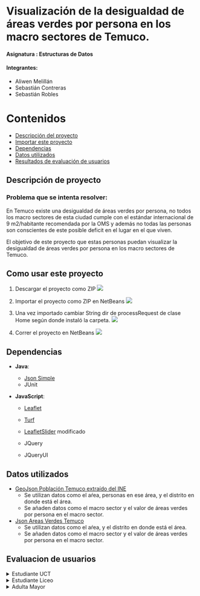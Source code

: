 # Visualización de la desigualdad de áreas verdes por persona en los macro sectores de Temuco.

#### Asignatura : Estructuras de Datos
#### Integrantes: 
+ Aliwen Melillán
+ Sebastián Contreras
+ Sebastián Robles

# Contenidos

   * [Descripción del proyecto](#descripción-de-proyecto)
   * [Importar este proyecto](#como-usar-este-proyecto)
   * [Dependencias](#dependencias)
   * [Datos utilizados](#datos-utilizados)
   * [Resultados de evaluación de usuarios](#evaluacion-de-usuarios)   
   
## Descripción de proyecto
### Problema que se intenta resolver:
En Temuco existe una desigualdad de áreas verdes por persona, no todos los macro sectores de esta ciudad cumple con el estándar internacional de 9 m2/habitante recomendada por la OMS y además no todas las personas son conscientes de este posible deficit en el lugar en el que viven.

El objetivo de este proyecto que estas personas puedan visualizar la desigualdad de áreas verdes por persona en los macro sectores de Temuco.


## Como usar este proyecto

1. Descargar el proyecto como ZIP 
![](https://i.imgur.com/7g0QZNs.png)

2. Importar el proyecto como ZIP en NetBeans
![](https://i.imgur.com/HfA1XpY.png)

3. Una vez importado cambiar String dir de processRequest de clase Home según donde instaló la carpeta.
![](https://i.imgur.com/0N2IAWa.png)

4. Correr el proyecto en NetBeans
![](https://i.imgur.com/CsiBokA.png)

## Dependencias

+ **Java**: 
  + [Json Simple](https://code.google.com/archive/p/json-simple/)
  + JUnit

+ **JavaScript**:

  + [Leaflet](https://leafletjs.com/)

  + [Turf](https://github.com/Turfjs/turf)

  + [LeafletSlider](https://github.com/dwilhelm89/LeafletSlider) modificado

  + JQuery

  + JQueryUI
  
## Datos utilizados

+ [GeoJson Población Temuco extraído del INE](http://ine-chile.maps.arcgis.com/apps/webappviewer/index.html?id=bc3cfbd4feec49699c11e813ae9a629f)
  + Se utilizan datos como el aŕea, personas en ese área, y el distrito en donde está el área.
  + Se añaden datos como el macro sector y el valor de áreas verdes por persona en el macro sector.
+ [Json Areas Verdes Temuco](http://datos.cedeus.cl/layers/geonode:areas_verdes_prc)
  + Se utilizan datos como el aŕea, y el distrito en donde está el área.
  + Se añaden datos como el macro sector y el valor de áreas verdes por persona en el macro sector.
  
  
  
## Evaluacion de usuarios

<details><summary>Estudiante UCT</summary>
<p>

<img src="https://i.imgur.com/gZYrgo3.jpg" alt="Estudiante UCTt" width="500" height="300">

#### Observaciones
* __¿Estima si en el lugar en el que vive existe escasez de áreas verdes?__
  - No.
* __¿Fue necesario explicarle lo que mostraba el mapa?__
  - No, con la leyenda mostrada en el mapa fue suficiente.
* __¿Le fue posible encontrar su sector y verificar si había escasez de áreas verdes?__
  - Sí, su sector era Pueblo Nuevo.



</p>
</details>

<details><summary>Estudiante Liceo</summary>
<p>
  
<img src="https://i.imgur.com/r8OTf9y.jpg" alt="Estudiante Liceo" width="500" height="300">

#### Observaciones
* __¿Estima si en el lugar en el que vive existe escasez de áreas verdes?__
  - No.
* __¿Fue necesario explicarle lo que mostraba el mapa?__
  - Sí, no fue suficiente con lo que se mostraba en la leyenda del mapa.
* __¿Le fue posible encontrar su sector y verificar si había escasez de áreas verdes?__
  - Sí, su sector era Pueblo Nuevo.


</p>
</details>

<details><summary>Adulta Mayor</summary>
<p>
  
<img src="https://i.imgur.com/5wMzOpv.jpg" alt="Adulta Mayor" width="500" height="300">

#### Observaciones
* __¿Estima si en el lugar en el que vive existe escasez de áreas verdes?__
  - No, al contrario,piensa que el sector en donde vive hay muchas áreas verdes.
* __¿Fue necesario explicarle lo que mostraba el mapa?__
  - Sí, por problemas de visión. Con explicar el modo de uso y herramientas de la página lo entendió mejor.
* __¿Le fue posible encontrar su sector y verificar si había escasez de áreas verdes?__
  - En un principio no, pero al mover el mapa logró encontrar el sector. Su sector era Labranza y se dió cuenta que habia menos áreas verdes de lo que pensaba.


</p>
</details>




